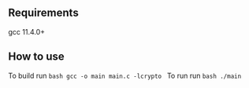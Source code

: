 ## Requirements
gcc 11.4.0+

## How to use
To build run
	```bash
	gcc -o main main.c -lcrypto
	```
To run run 
	```bash
	./main
	```
